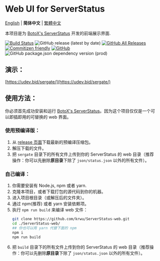 # Web UI for ServerStatus

[English](README.md) | **简体中文** | [繁體中文](README.zh_TW.md)

本项目是为 [BotoX's ServerStatus](https://github.com/BotoX/ServerStatus/) 开发的前端展示界面.

[![Build Status](https://travis-ci.com/krwu/ServerStatus-web.svg?branch=master)](https://travis-ci.com/krwu/ServerStatus-web)
![GitHub release (latest by date)](https://img.shields.io/github/v/release/krwu/ServerStatus-Web)
[![GitHub All Releases](https://img.shields.io/github/downloads/krwu/ServerStatus-web/total)](https://github.com/krwu/ServerStatus-web/releases)
[![Commitizen friendly](https://img.shields.io/badge/commitizen-friendly-brightgreen.svg)](http://commitizen.github.io/cz-cli/)
[![GitHub](https://img.shields.io/github/license/krwu/ServerStatus-web)](https://github.com/krwu/ServerStatus-web/blob/master/COPYING.txt)
![GitHub package.json dependency version (prod)](https://img.shields.io/github/package-json/dependency-version/krwu/ServerStatus-Web/react)

## 演示：

[https://udev.bid/sergate/](https://udev.bid/sergate/)

## 使用方法：

你必须首先成功安装和运行 [BotoX's ServerStatus](https://github.com/BotoX/ServerStatus/)。因为这个项目仅仅是一个可以即插即用的可替换的 web 界面。

### **使用预编译版：**

1. 从 [release 页面](https://github.com/krwu/ServerStatus-web/releases)下载最新的预编译压缩包。
2. 解压下载的文件。
3. 把 `sergate` 目录下的所有文件上传到你的 ServerStatus 的 web 目录（推荐操作：你可以先删除**原目录**下除了 `json/status.json` 以外的所有文件）。

### **自己编译：**

1. 你需要安装有 Node.js, npm 或者 yarn.
2. 克隆本项目，或者下载打包的源代码到你的机器。
3. 进入项目根目录（或解压后的文件夹）。
4. 通过 npm(推荐) 或者 yarn 安装依赖项。
5. 执行 `npm run build` 来编译 web 文件：
    ``` bash
    git clone https://github.com/krwu/ServerStatus-web.git
    cd ./ServerStatus-web/
    ## 你也可以用 yarn 代替下面的 npm
    npm i
    npm run build
    ```
6. 把 `build` 目录下的所有文件上传到你的 ServerStatus 的 web 目录（推荐操作：你可以先删除**原目录**下除了 `json/status.json` 以外的所有文件）。

